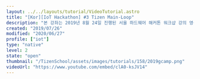 ```yaml
---
layout: ../../layouts/tutorial/VideoTutorial.astro
title: "[Kor][IoT Hackathon] #3 Tizen Main-Loop"
description: "본 강좌는 2019년 8월 24일 진행된 서울 하드웨어 해커톤 워크샵 강의 영상입니다."
created: "2019/07/26"
modified: "2020/06/27"
profile: ["iot"]
type: "native"
level: 2
state: "open"
thumbnail: "/TizenSchool/assets/images/tutorials/158/2019gcamp.png"
videoUrl: "https://www.youtube.com/embed/clA0-ksJV14"
---
```

